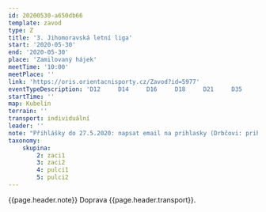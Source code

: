 ```yaml
---
id: 20200530-a650db66
template: zavod
type: Z
title: '3. Jihomoravská letní liga'
start: '2020-05-30'
end: '2020-05-30'
place: 'Zamilovaný hájek'
meetTime: '10:00'
meetPlace: ''
link: 'https://oris.orientacnisporty.cz/Zavod?id=5977'
eventTypeDescription: 'D12     D14     D16     D18     D21     D35     D45     D55     H12     H14     H21     H35     H45     H55     HD10'
startTime: ''
map: Kubelín
terrain: ''
transport: individuální
leader: ''
note: "Přihlášky do 27.5.2020: napsat email na prihlasky (Drbčovi: prihlasky@zbmob.cz)\r\nOmezený počet přihlášek, závodníků: 295"
taxonomy:
    skupina:
        2: zaci1
        3: zaci2
        4: pulci1
        5: pulci2
---
```

{{page.header.note}}
 Doprava {{page.header.transport}}.
